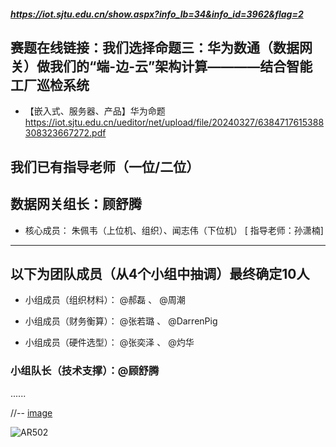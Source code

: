 
##### https://iot.sjtu.edu.cn/show.aspx?info_lb=34&info_id=3962&flag=2

## 赛题在线链接：我们选择命题三：华为数通（数据网关）做我们的“端-边-云”架构计算————结合智能工厂巡检系统

- 【嵌入式、服务器、产品】华为命题 https://iot.sjtu.edu.cn/ueditor/net/upload/file/20240327/6384717615388308323667272.pdf
## 我们已有指导老师（一位/二位）
数据网关组长：顾舒腾
-- 

- 核心成员：
朱佩韦（上位机、组织）、闻志伟（下位机）
[ 指导老师：孙潇楠]
---
以下为团队成员（从4个小组中抽调）最终确定10人
---
- 小组成员（组织材料）：
@郝磊 、 @周潮

- 小组成员（财务衡算）：
 @张若璐 、 @DarrenPig 

- 小组成员（硬件选型）：
 @张奕泽 、 @灼华 

### 小组队长（技术支撑）：@顾舒腾
......

//-- [image](https://github.com/Darrenpig/new_energy_coder_club/assets/121377489/edcd5d03-6302-4b3d-a101-c7996590ace7)

![AR502](https://github.com/Darrenpig/new_energy_coder_club/assets/121377489/6904c605-7ece-4581-b66c-2e5d40a97d54)
